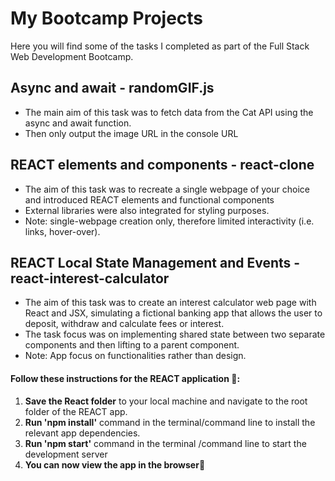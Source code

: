 # My Bootcamp Projects
Here you will find some of the tasks I completed as part of the Full Stack Web Development Bootcamp.

## Async and await - randomGIF.js
- The main aim of this task was to fetch data from the Cat API using the async and await function.
- Then only output the image URL in the console URL

## REACT elements and components - react-clone
- The aim of this task was to recreate a single webpage of your choice and introduced REACT elements and functional components
- External libraries were also integrated for styling purposes.
- Note: single-webpage creation only, therefore limited interactivity (i.e. links, hover-over).

## REACT Local State Management and Events - react-interest-calculator
- The aim of this task was to create an interest calculator web page with React and JSX, simulating
  a fictional banking app that allows the user to deposit, withdraw and calculate fees or interest.
- The task focus was on implementing shared state between two separate components and then lifting to a parent component.
- Note: App focus on functionalities rather than design.

#### Follow these instructions for the REACT application 🚦:

1. **Save the React folder** to your local machine and navigate to the root folder of the REACT app.
2. **Run 'npm install'** command in the terminal/command line to install the relevant app dependencies.
3. **Run 'npm start'** command in the terminal /command line to start the development server
4. **You can now view the app in the browser**🎉

